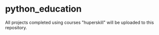 # python_education
 All projects completed using courses "huperskill" will be uploaded to this repository.
